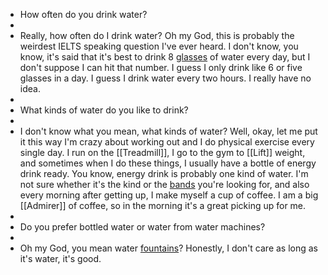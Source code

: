 - How often do you drink water?
-
- Really, how often do I drink water? Oh my God, this is probably the weirdest IELTS speaking question I've ever heard. I don't know, you know, it's said that it's best to drink 8 [glasses]([[Glass]]) of water every day, but I don't suppose I can hit that number. I guess I only drink like 6 or five glasses in a day. I guess I drink water every two hours. I really have no idea.
-
- What kinds of water do you like to drink?
-
- I don't know what you mean, what kinds of water? Well, okay, let me put it this way I'm crazy about working out and I do physical exercise every single day. I run on the [[Treadmill]], I go to the gym to [[Lift]] weight, and sometimes when I do these things, I usually have a bottle of energy drink ready. You know, energy drink is probably one kind of water. I'm not sure whether it's the kind or the [bands]([[Band]]) you're looking for, and also every morning after getting up, I make myself a cup of coffee. I am a big [[Admirer]] of coffee, so in the morning it's a great picking up for me.
-
- Do you prefer bottled water or water from water machines?
-
- Oh my God, you mean water [fountains]([[Fountain]])? Honestly, I don't care as long as it's water, it's good.